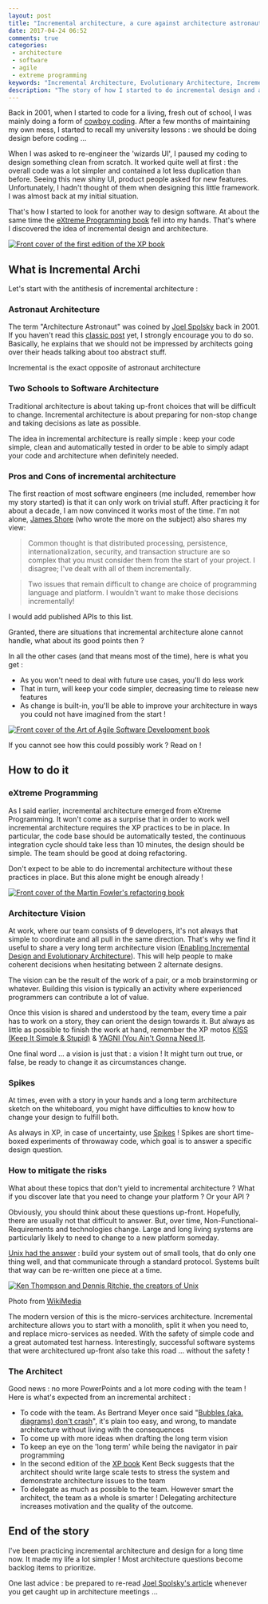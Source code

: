 ```yaml
---
layout: post
title: "Incremental architecture, a cure against architecture astronauts"
date: 2017-04-24 06:52
comments: true
categories:
 - architecture
 - software
 - agile
 - extreme programming
keywords: "Incremental Architecture, Evolutionary Architecture, Incremental Design, Agile Architecture"
description: "The story of how I started to do incremental design and architecture, and how to do it"
---
```

Back in 2001, when I started to code for a living, fresh out of school, I was mainly doing a form of [cowboy coding](https://en.wikipedia.org/wiki/Cowboy_coding). After a few months of maintaining my own mess, I started to recall my university lessons : we should be doing design before coding ...

When I was asked to re-engineer the 'wizards UI', I paused my coding to design something clean from scratch. It worked quite well at first : the overall code was a lot simpler and contained a lot less duplication than before. Seeing this new shiny UI, product people asked for new features. Unfortunately, I hadn't thought of them when designing this little framework. I was almost back at my initial situation.

That's how I started to look for another way to design software. At about the same time the [eXtreme Programming book](https://www.amazon.com/Extreme-Programming-Explained-Embrace-Change/dp/0201616416/ref=sr_1_3?tag=pbourgau-20&amp;ie=UTF8&qid=1493096057&sr=8-3&keywords=extreme+programming) fell into my hands. That's where I discovered the idea of incremental design and architecture.

[![Front cover of the first edition of the XP book]({{site.url}}/imgs/2017-04-24-incremental-architecture-a-cure-against-architecture-astronauts/xp-1ed.jpg)](https://www.amazon.com/Extreme-Programming-Explained-Embrace-Change/dp/0201616416/ref=sr_1_3?tag=pbourgau-20&amp;ie=UTF8&qid=1493096057&sr=8-3&keywords=extreme+programming)

## What is Incremental Archi

Let's start with the antithesis of incremental architecture :

### Astronaut Architecture

The term "Architecture Astronaut" was coined by [Joel Spolsky](https://www.joelonsoftware.com) back in 2001. If you haven't read this [classic post](https://www.joelonsoftware.com/2001/04/21/dont-let-architecture-astronauts-scare-you/) yet, I strongly encourage you to do so. Basically, he explains that we should not be impressed by architects going over their heads talking about too abstract stuff.

Incremental is the exact opposite of astronaut architecture

### Two Schools to Software Architecture

Traditional architecture is about taking up-front choices that will be difficult to change. Incremental architecture is about preparing for non-stop change and taking decisions as late as possible.

The idea in incremental architecture is really simple : keep your code simple, clean and automatically tested in order to be able to simply adapt your code and architecture when definitely needed.

### Pros and Cons of incremental architecture

The first reaction of most software engineers (me included, remember how my story started) is that it can only work on trivial stuff. After practicing it for about a decade, I am now convinced it works most of the time. I'm not alone, [James Shore](http://www.jamesshore.com/Agile-Book/incremental_design.html) (who wrote the more on the subject) also shares my view: 

> Common thought is that distributed processing, persistence, internationalization, security, and transaction structure are so complex that you must consider them from the start of your project. I disagree; I've dealt with all of them incrementally.

> Two issues that remain difficult to change are choice of programming language and platform. I wouldn't want to make those decisions incrementally!

I would add published APIs to this list. 

Granted, there are situations that incremental architecture alone cannot handle, what about its good points then ?

In all the other cases (and that means most of the time), here is what you get :

* As you won't need to deal with future use cases, you'll do less work
* That in turn, will keep your code simpler, decreasing time to release new features
* As change is built-in, you'll be able to improve your architecture in ways you could not have imagined from the start !

[![Front cover of the Art of Agile Software Development book]({{site.url}}/imgs/2017-04-24-incremental-architecture-a-cure-against-architecture-astronauts/art-of-agile.jpg)](https://www.amazon.com/Art-Agile-Development-Pragmatic-Software/dp/0596527675/ref=sr_1_1?tag=pbourgau-20&amp;s=books&ie=UTF8&qid=1493096137&sr=1-1&keywords=the+art+of+agile+development)

If you cannot see how this could possibly work ? Read on !

## How to do it

### eXtreme Programming

As I said earlier, incremental architecture emerged from eXtreme Programming. It won't come as a surprise that in order to work well incremental architecture requires the XP practices to be in place. In particular, the code base should be automatically tested, the continuous integration cycle should take less than 10 minutes, the design should be simple. The team should be good at doing refactoring.

Don't expect to be able to do incremental architecture without these practices in place. But this alone might be enough already !

[![Front cover of the Martin Fowler's refactoring book]({{site.url}}/imgs/2017-04-24-incremental-architecture-a-cure-against-architecture-astronauts/refactoring.jpg)](https://www.amazon.com/Refactoring-Improving-Design-Existing-Code/dp/0201485672/ref=sr_1_1?tag=pbourgau-20&amp;s=books&ie=UTF8&qid=1493096197&sr=1-1&keywords=fowler+refactoring)

### Architecture Vision

At work, where our team consists of 9 developers, it's not always that simple to coordinate and all pull in the same direction. That's why we find it useful to share a very long term architecture vision ([Enabling Incremental Design and Evolutionary Architecture](https://www.thoughtworks.com/insights/blog/enabling-incremental-design-and-evolutionary-architecture)). This will help people to make coherent decisions when hesitating between 2 alternate designs.

The vision can be the result of the work of a pair, or a mob brainstorming or whatever. Building this vision is typically an activity where experienced programmers can contribute a lot of value.

Once this vision is shared and understood by the team, every time a pair has to work on a story, they can orient the design towards it. But always as little as possible to finish the work at hand, remember the XP motos [KISS (Keep It Simple & Stupid)](https://en.wikipedia.org/wiki/KISS_principle) & [YAGNI (You Ain't Gonna Need It](https://en.wikipedia.org/wiki/You_aren%27t_gonna_need_it).

One final word ... a vision is just that : a vision ! It might turn out true, or false, be ready to change it as circumstances change.

### Spikes

At times, even with a story in your hands and a long term architecture sketch on the whiteboard, you might have difficulties to know how to change your design to fulfill both.

As always in XP, in case of uncertainty, use [Spikes](http://agiledictionary.com/209/spike/) ! Spikes are short time-boxed experiments of throwaway code, which goal is to answer a specific design question.

### How to mitigate the risks

What about these topics that don't yield to incremental architecture ? What if you discover late that you need to change your platform ? Or your API ?

Obviously, you should think about these questions up-front. Hopefully, there are usually not that difficult to answer. But, over time, Non-Functional-Requirements and technologies change. Large and long living systems are particularly likely to need to change to a new platform someday.

[Unix had the answer](https://en.wikipedia.org/wiki/Unix_philosophy) : build your system out of small tools, that do only one thing well, and that communicate through a standard protocol. Systems built that way can be re-written one piece at a time.

[![Ken Thompson and Dennis Ritchie, the creators of Unix]({{site.url}}/imgs/2017-04-24-incremental-architecture-a-cure-against-architecture-astronauts/Ken_n_dennis.jpg)](https://en.wikipedia.org/wiki/Unix_philosophy)<div class="image-credits">Photo from [WikiMedia](https://commons.wikimedia.org/wiki/File:Ken_n_dennis.jpg)</div>

The modern version of this is the micro-services architecture. Incremental architecture allows you to start with a monolith, split it when you need to, and replace micro-services as needed.   With the safety of simple code and a great automated test harness. Interestingly, successful software systems that were architectured up-front also take this road ... without the safety !

### The Architect

Good news : no more PowerPoints and a lot more coding with the team ! Here is what's expected from an incremental architect :

* To code with the team. As Bertrand Meyer once said "[Bubbles (aka. diagrams) don't crash](http://stal.blogspot.fr/2008/08/architect-always-implements.html)", it's plain too easy, and wrong, to mandate architecture without living with the consequences
* To come up with more ideas when drafting the long term vision
* To keep an eye on the 'long term' while being the navigator in pair programming
* In the second edition of the [XP book](https://www.amazon.com/Extreme-Programming-Explained-Embrace-Change/dp/0321278658/ref=sr_1_1?tag=pbourgau-20&amp;ie=UTF8&qid=1493096057&sr=8-1&keywords=extreme+programming) Kent Beck suggests that the architect should write large scale tests to stress the system and demonstrate architecture issues to the team
* To delegate as much as possible to the team. However smart the architect, the team as a whole is smarter ! Delegating architecture increases motivation and the quality of the outcome.


## End of the story

I've been practicing incremental architecture and design for a long time now. It made my life a lot simpler ! Most architecture questions become backlog items to prioritize.

One last advice : be prepared to re-read [Joel Spolsky's article](https://www.joelonsoftware.com/2001/04/21/dont-let-architecture-astronauts-scare-you/) whenever you get caught up in architecture meetings ...
